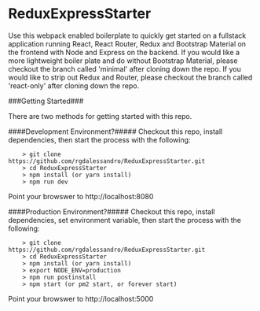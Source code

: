 # ReduxExpressStarter

Use this webpack enabled boilerplate to quickly get started on a fullstack application running React, React Router, Redux and Bootstrap Material on the frontend with Node and Express on the backend. If you would like a more lightweight boiler plate and do without Bootstrap Material, please checkout the branch called 'minimal' after cloning down the repo. If you would like to strip out Redux and Router, please checkout the branch called 'react-only' after cloning down the repo.

###Getting Started###

There are two methods for getting started with this repo.

####Development Environment?#####
Checkout this repo, install dependencies, then start the process with the following:

```
	> git clone https://github.com/rgdalessandro/ReduxExpressStarter.git
	> cd ReduxExpressStarter
	> npm install (or yarn install)
	> npm run dev
```
Point your browswer to http://localhost:8080

####Production Environment?#####
Checkout this repo, install dependencies, set environment variable, then start the process with the following:

```
	> git clone https://github.com/rgdalessandro/ReduxExpressStarter.git
	> cd ReduxExpressStarter
	> npm install (or yarn install)
	> export NODE_ENV=production
	> npm run postinstall
	> npm start (or pm2 start, or forever start)
```
Point your browswer to http://localhost:5000
